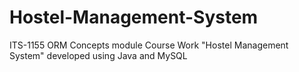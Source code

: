 # Hostel-Management-System
ITS-1155 ORM Concepts module Course Work "Hostel Management System" developed using Java and MySQL
